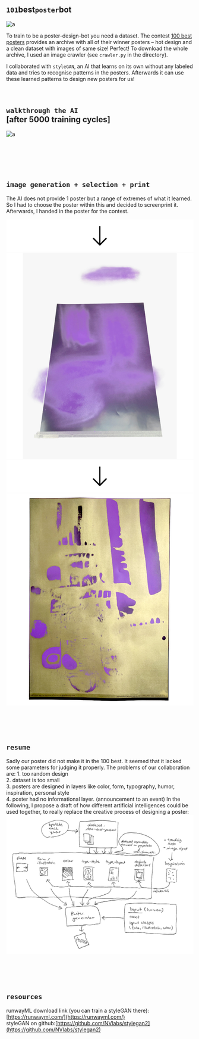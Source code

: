 ## `101`best`poster`bot

![a](img/poster-archive-1.gif)

To train to be a poster-design-bot you need a dataset. The contest [100 best posters](https://100-beste-plakate.de/) provides an archive with all of their winner posters – hot design and a clean dataset with images of same size! Perfect!
To download the whole archive, I used an image crawler (see `crawler.py` in the directory).


I collaborated with `styleGAN`, an AI that learns on its own without any labeled data and tries to recognise patterns in the posters. Afterwards it can use these learned patterns to design new posters for us!  
<br><br>

## `walkthrough the AI` <br> [after 5000 training cycles]
![a](img/poster-03.gif)    
<br><br><br><br><br>


## `image generation + selection + print`
The AI does not provide 1 poster but a range of extremes of what it learned. So I had to choose the poster within this and decided to screenprint it. Afterwards, I handed in the poster for the contest. 


![a](img/arrow-down-3.jpg)   
![a](img/IMG_1021.jpg)   
![a](img/arrow-down-3.jpg)   
![a](img/IMG_1076-2.jpg)


<br><br><br>


## `resume`   
Sadly our poster did not make it in the 100 best. It seemed that it lacked some parameters for judging it properly. The problems of our collaboration are:   1. too random design <br>2. dataset is too small <br>3. posters are designed in layers like color, form, typography, humor, inspiration, personal style <br>4. poster had no informational layer. (announcement to an event)
In the following, I propose a draft of how different artificial intelligences could be used together, to really replace the creative process of designing a poster:
![a](img/proposal-poster-bot.png)
<br><br><br><br><br>


## `resources`
runwayML download link (you can train a styleGAN there): [https://runwayml.com/](https://runwayml.com/)<br>
styleGAN on github:[https://github.com/NVlabs/stylegan2](https://github.com/NVlabs/stylegan2)
